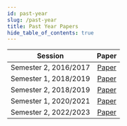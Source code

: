 ```yaml
---
id: past-year
slug: /past-year
title: Past Year Papers
hide_table_of_contents: true
---
```


| Session               | Paper                                      |
| :-------------------: | :----------------------------------------: |
| Semester 2, 2016/2017 | [Paper](/pdf/pastyears/KIX1002_2_2017.pdf) |
| Semester 1, 2018/2019 | [Paper](/pdf/pastyears/KIX1002_1_2019.pdf) |
| Semester 2, 2018/2019 | [Paper](/pdf/pastyears/KIX1002_2_2019.pdf) |
| Semester 1, 2020/2021 | [Paper](/pdf/pastyears/KIX1002_1_2021.pdf) |
| Semester 2, 2022/2023 | [Paper](/pdf/pastyears/KIX1002_2_2023.pdf) |